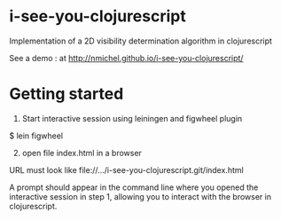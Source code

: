 i-see-you-clojurescript
=======================

Implementation of a 2D visibility determination algorithm in clojurescript

See a demo : at http://nmichel.github.io/i-see-you-clojurescript/

Getting started
===============

1) Start interactive session using leiningen and figwheel plugin

$ lein figwheel

2) open file index.html in a browser

URL must look like file://.../i-see-you-clojurescript.git/index.html

A prompt should appear in the command line where you opened the interactive session in step 1, allowing you to interact with the browser in clojurescript.

